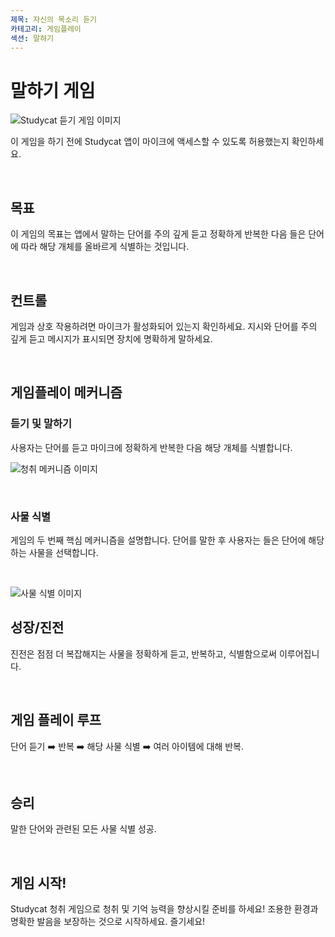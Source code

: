 ```yaml
---
제목: 자신의 목소리 듣기
카테고리: 게임플레이
섹션: 말하기
---
```

# 말하기 게임

![Studycat 듣기 게임 이미지](https://help.Studycat.com/hc/article_attachments/34787998441881)

이 게임을 하기 전에 Studycat 앱이 마이크에 액세스할 수 있도록 허용했는지 확인하세요.

 

## 목표

이 게임의 목표는 앱에서 말하는 단어를 주의 깊게 듣고 정확하게 반복한 다음 들은 단어에 따라 해당 개체를 올바르게 식별하는 것입니다.

 

## 컨트롤

게임과 상호 작용하려면 마이크가 활성화되어 있는지 확인하세요. 지시와 단어를 주의 깊게 듣고 메시지가 표시되면 장치에 명확하게 말하세요.

 

## 게임플레이 메커니즘

### 듣기 및 말하기

사용자는 단어를 듣고 마이크에 정확하게 반복한 다음 해당 개체를 식별합니다.

![청취 메커니즘 이미지](https://help.Studycat.com/hc/article_attachments/34787998444057)

 

### 사물 식별

게임의 두 번째 핵심 메커니즘을 설명합니다. 단어를 말한 후 사용자는 들은 단어에 해당하는 사물을 선택합니다.

 

![사물 식별 이미지](https://help.Studycat.com/hc/article_attachments/34787998447001)

## 성장/진전

진전은 점점 더 복잡해지는 사물을 정확하게 듣고, 반복하고, 식별함으로써 이루어집니다.

 

## 게임 플레이 루프

단어 듣기 ➡️ 반복 ➡️ 해당 사물 식별 ➡️ 여러 아이템에 대해 반복.

 

## 승리

말한 단어와 관련된 모든 사물 식별 성공.

 

## 게임 시작!

Studycat 청취 게임으로 청취 및 기억 능력을 향상시킬 준비를 하세요! 조용한 환경과 명확한 발음을 보장하는 것으로 시작하세요. 즐기세요!
